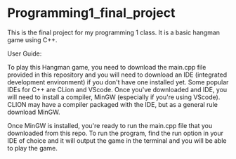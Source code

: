 # Programming1_final_project
This is the final project for my programming 1 class. It is a basic hangman game using C++.

User Guide:

To play this Hangman game, you need to download the main.cpp file provided in this repository and you will need to download an IDE (integrated development environment) if you don't have one installed yet. Some popular IDEs for C++ are CLion and VScode. Once you've downloaded and IDE, you will need to install a compiler, MinGW (especially if you're using VScode). CLION may have a compiler packaged with the IDE, but as a general rule download MinGW.

Once MinGW is installed, you're ready to run the main.cpp file that you downloaded from this repo. To run the program, find the run option in your IDE of choice and it will output the game in the terminal and you will be able to play the game.
